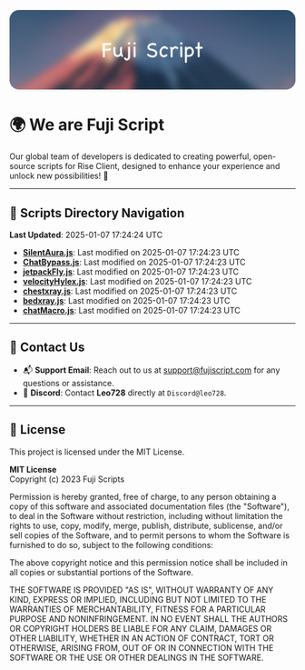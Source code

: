 ![Banner](.github/b.webp)

# 🌍 **We are Fuji Script**

Our global team of developers is dedicated to creating powerful, open-source scripts for Rise Client, designed to enhance your experience and unlock new possibilities! 🌟

---
<!-- SCRIPTS_NAVIGATION_START -->
## 📂 **Scripts Directory Navigation**

**Last Updated**: 2025-01-07 17:24:24 UTC

- **[SilentAura.js](scripts/SilentAura.js)**: Last modified on 2025-01-07 17:24:23 UTC
- **[ChatBypass.js](scripts/ChatBypass.js)**: Last modified on 2025-01-07 17:24:23 UTC
- **[jetpackFly.js](scripts/jetpackFly.js)**: Last modified on 2025-01-07 17:24:23 UTC
- **[velocityHylex.js](scripts/velocityHylex.js)**: Last modified on 2025-01-07 17:24:23 UTC
- **[chestxray.js](scripts/chestxray.js)**: Last modified on 2025-01-07 17:24:23 UTC
- **[bedxray.js](scripts/bedxray.js)**: Last modified on 2025-01-07 17:24:23 UTC
- **[chatMacro.js](scripts/chatMacro.js)**: Last modified on 2025-01-07 17:24:23 UTC

<!-- SCRIPTS_NAVIGATION_END -->

---

## 💬 **Contact Us**  
- 📬 **Support Email**: Reach out to us at [support@fujiscript.com](mailto:support@fujiscript.com) for any questions or assistance.  
- 💬 **Discord**: Contact **Leo728** directly at `Discord@leo728`.

---

## 📜 **License**

This project is licensed under the MIT License.  

**MIT License**  
Copyright (c) 2023 Fuji Scripts  

Permission is hereby granted, free of charge, to any person obtaining a copy of this software and associated documentation files (the "Software"), to deal in the Software without restriction, including without limitation the rights to use, copy, modify, merge, publish, distribute, sublicense, and/or sell copies of the Software, and to permit persons to whom the Software is furnished to do so, subject to the following conditions:  

The above copyright notice and this permission notice shall be included in all copies or substantial portions of the Software.  

THE SOFTWARE IS PROVIDED "AS IS", WITHOUT WARRANTY OF ANY KIND, EXPRESS OR IMPLIED, INCLUDING BUT NOT LIMITED TO THE WARRANTIES OF MERCHANTABILITY, FITNESS FOR A PARTICULAR PURPOSE AND NONINFRINGEMENT. IN NO EVENT SHALL THE AUTHORS OR COPYRIGHT HOLDERS BE LIABLE FOR ANY CLAIM, DAMAGES OR OTHER LIABILITY, WHETHER IN AN ACTION OF CONTRACT, TORT OR OTHERWISE, ARISING FROM, OUT OF OR IN CONNECTION WITH THE SOFTWARE OR THE USE OR OTHER DEALINGS IN THE SOFTWARE.  
